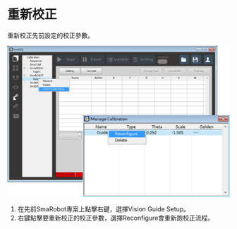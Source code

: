 # 重新校正

重新校正先前設定的校正參數。

![&#x624B;&#x81C2;&#x53D6;&#x7269;&#x8996;&#x89BA;&#x91CD;&#x65B0;&#x6821;&#x6B63;](../../../../.gitbook/assets/shi-jue-zhua-qu-zhong-xin-xiao-zheng.jpg)

1. 在先前SmaRobot專案上點擊右鍵，選擇Vision Guide Setup。
2. 右鍵點擊要重新校正的校正參數，選擇Reconfigure會重新跑校正流程。


